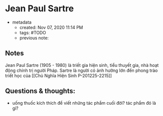# Jean Paul Sartre

- metadata
	- created: Nov 07, 2020 11:14 PM
	- tags: #TODO 
	- previous note:

## Notes
Jean Paul Sartre (1905 - 1980) là triết gia hiện sinh, tiểu thuyết gia, nhà hoạt động chính trị người Pháp. Sartre là người có ảnh hưởng lớn đến phong trào triết học của [[Chủ Nghĩa Hiện Sinh P-201225-2215]]

## Questions & thoughts:
- uống thuốc kích thích để viết những tác phẩm cuối đời? tác phẩm đó là gì?


